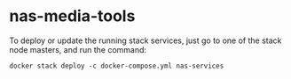 # nas-media-tools

To deploy or update the running stack services, just go to one of the stack node masters, and run the command:

```docker stack deploy -c docker-compose.yml nas-services```

